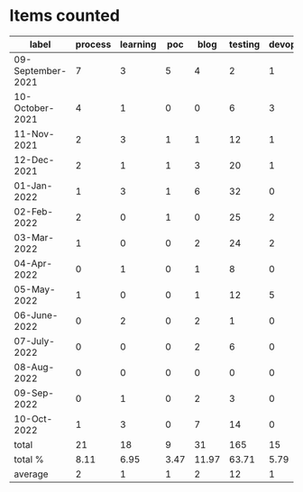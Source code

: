 # Items counted
label | process | learning | poc | blog | testing | devops
---|---|---|---|---|---|---
09-September-2021 | 7 | 3 | 5 | 4 | 2 | 1
10-October-2021 | 4 | 1 | 0 | 0 | 6 | 3
11-Nov-2021 | 2 | 3 | 1 | 1 | 12 | 1
12-Dec-2021 | 2 | 1 | 1 | 3 | 20 | 1
01-Jan-2022 | 1 | 3 | 1 | 6 | 32 | 0
02-Feb-2022 | 2 | 0 | 1 | 0 | 25 | 2
03-Mar-2022 | 1 | 0 | 0 | 2 | 24 | 2
04-Apr-2022 | 0 | 1 | 0 | 1 | 8 | 0
05-May-2022 | 1 | 0 | 0 | 1 | 12 | 5
06-June-2022 | 0 | 2 | 0 | 2 | 1 | 0
07-July-2022 | 0 | 0 | 0 | 2 | 6 | 0
08-Aug-2022 | 0 | 0 | 0 | 0 | 0 | 0
09-Sep-2022 | 0 | 1 | 0 | 2 | 3 | 0
10-Oct-2022 | 1 | 3 | 0 | 7 | 14 | 0
total | 21 | 18 | 9 | 31 | 165 | 15
total % | 8.11 | 6.95 | 3.47 | 11.97 | 63.71 | 5.79
average | 2 | 1 | 1 | 2 | 12 | 1
